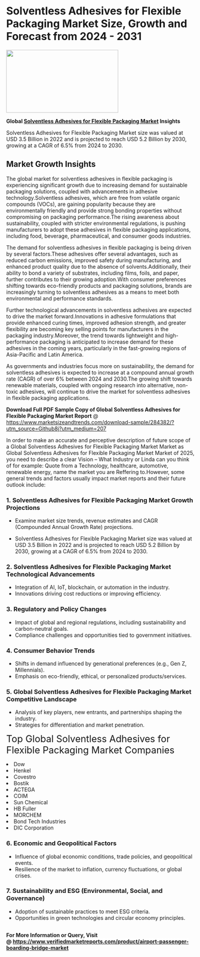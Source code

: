 <H1>Solventless Adhesives for Flexible Packaging Market Size, Growth and Forecast from 2024 - 2031</H1><img class="aligncenter size-medium wp-image-584254" src="https://thirdeyenews.in/wp-content/uploads/2024/09/Global-Market-Research-300x168.jpeg" alt="" width="300" height="168" /><p><strong>Global&nbsp;<a href="https://www.marketsizeandtrends.com/download-sample/284382/?utm_source=Github8j?utm_medium=207">Solventless Adhesives for Flexible Packaging Market</a> Insights</strong></p><p>Solventless Adhesives for Flexible Packaging Market size was valued at USD 3.5 Billion in 2022 and is projected to reach USD 5.2 Billion by 2030, growing at a CAGR of 6.5% from 2024 to 2030.</p><p><h2>Market Growth Insights</h2> The global market for solventless adhesives in flexible packaging is experiencing significant growth due to increasing demand for sustainable packaging solutions, coupled with advancements in adhesive technology.Solventless adhesives, which are free from volatile organic compounds (VOCs), are gaining popularity because they are environmentally friendly and provide strong bonding properties without compromising on packaging performance.The rising awareness about sustainability, coupled with stricter environmental regulations, is pushing manufacturers to adopt these adhesives in flexible packaging applications, including food, beverage, pharmaceutical, and consumer goods industries. <p>The demand for solventless adhesives in flexible packaging is being driven by several factors.These adhesives offer several advantages, such as reduced carbon emissions, improved safety during manufacturing, and enhanced product quality due to the absence of solvents.Additionally, their ability to bond a variety of substrates, including films, foils, and paper, further contributes to their growing adoption.With consumer preferences shifting towards eco-friendly products and packaging solutions, brands are increasingly turning to solventless adhesives as a means to meet both environmental and performance standards.</p> <p>Further technological advancements in solventless adhesives are expected to drive the market forward.Innovations in adhesive formulations that provide enhanced curing times, improved adhesion strength, and greater flexibility are becoming key selling points for manufacturers in the packaging industry.Moreover, the trend towards lightweight and high-performance packaging is anticipated to increase demand for these adhesives in the coming years, particularly in the fast-growing regions of Asia-Pacific and Latin America.</p> <p>As governments and industries focus more on sustainability, the demand for solventless adhesives is expected to increase at a compound annual growth rate (CAGR) of over 6% between 2024 and 2030.The growing shift towards renewable materials, coupled with ongoing research into alternative, non-toxic adhesives, will continue to drive the market for solventless adhesives in flexible packaging applications.</p> <p></p><p><span class=""><strong>Download Full PDF Sample Copy of Global Solventless Adhesives for Flexible Packaging Market Report</strong> @ <a href="https://www.marketsizeandtrends.com/download-sample/284382/?utm_source=Github8j?utm_medium=207" target="_blank">https://www.marketsizeandtrends.com/download-sample/284382/?utm_source=Github8j?utm_medium=207</a></span></p><p>In order to make an accurate and perceptive description of future scope of a Global&nbsp;Solventless Adhesives for Flexible Packaging Market Market as Global&nbsp;Solventless Adhesives for Flexible Packaging Market Market of 2025, you need to describe a clear Vision &ndash; What Industry or Linda can you think of for example: Quote from a Technology, healthcare, automotive, renewable energy, name the market you are Reffering to.However, some general trends and factors usually impact market reports and their future outlook include:</p><h3>1.&nbsp;<strong>Solventless Adhesives for Flexible Packaging Market Growth Projections</strong></h3><ul><li>Examine market size trends, revenue estimates and CAGR (Compounded Annual Growth Rate) projections.</li><li><p>Solventless Adhesives for Flexible Packaging Market size was valued at USD 3.5 Billion in 2022 and is projected to reach USD 5.2 Billion by 2030, growing at a CAGR of 6.5% from 2024 to 2030.</p></li></ul><h3>2.&nbsp;<strong>Solventless Adhesives for Flexible Packaging Market Technological Advancements</strong></h3><ul><li>Integration of AI, IoT, blockchain, or automation in the industry.</li><li>Innovations driving cost reductions or improving efficiency.</li></ul><h3>3.&nbsp;<strong>Regulatory and Policy Changes</strong></h3><ul><li>Impact of global and regional regulations, including sustainability and carbon-neutral goals.</li><li>Compliance challenges and opportunities tied to government initiatives.</li></ul><h3>4.&nbsp;<strong>Consumer Behavior Trends</strong></h3><ul><li>Shifts in demand influenced by generational preferences (e.g., Gen Z, Millennials).</li><li>Emphasis on eco-friendly, ethical, or personalized products/services.</li></ul><h3>5.&nbsp;<strong>Global Solventless Adhesives for Flexible Packaging Market Competitive Landscape</strong></h3><ul><li>Analysis of key players, new entrants, and partnerships shaping the industry.</li><li>Strategies for differentiation and market penetration.</li></ul><p data-pm-slice="1 1 []"><span style="color: inherit; font-family: inherit; font-size: 25px;">Top Global Solventless Adhesives for Flexible Packaging Market Companies</span></p><div class="" data-test-id=""><p><li>Dow</li><li> Henkel</li><li> Covestro</li><li> Bostik</li><li> ACTEGA</li><li> COIM</li><li> Sun Chemical</li><li> HB Fuller</li><li> MORCHEM</li><li> Bond Tech Industries</li><li> DIC Corporation</li></p></div><h3>6.&nbsp;<strong>Economic and Geopolitical Factors</strong></h3><ul><li>Influence of global economic conditions, trade policies, and geopolitical events.</li><li>Resilience of the market to inflation, currency fluctuations, or global crises.</li></ul><h3>7.&nbsp;<strong>Sustainability and ESG (Environmental, Social, and Governance)</strong></h3><ul><li>Adoption of sustainable practices to meet ESG criteria.</li><li>Opportunities in green technologies and circular economy principles.</li></ul><h2><strong style="font-size: 14px;">For More Information or Query, Visit @&nbsp;</strong><a style="background-color: #ffffff; font-size: 14px;" href="https://www.marketsizeandtrends.com/report/solventless-adhesives-for-flexible-packaging-market/" target="_blank">https://www.verifiedmarketreports.com/product/airport-passenger-boarding-bridge-market</a></h2>